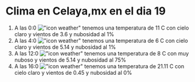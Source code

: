 # Clima en Celaya,mx en el dia 19

1. A las 0:0 !["icon weather"](http://openweathermap.org/img/w/01n.png) tenemos una temperatura de 11 C con cielo claro y  vientos de 3.6 y nubosidad al 1%
1. A las 4:0 !["icon weather"](http://openweathermap.org/img/w/01n.png) tenemos una temperatura de 6 C con cielo claro y  vientos de 5.14 y nubosidad al 1%
1. A las 12:0 !["icon weather"](http://openweathermap.org/img/w/04d.png) tenemos una temperatura de 8 C con muy nuboso y  vientos de 5.14 y nubosidad al 75%
1. A las 16:0 !["icon weather"](http://openweathermap.org/img/w/01d.png) tenemos una temperatura de 21.11 C con cielo claro y  vientos de 0.45 y nubosidad al 0%
